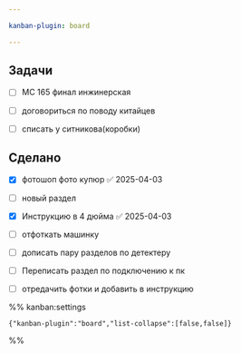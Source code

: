 ```yaml
---

kanban-plugin: board

---
```


## Задачи

- [ ] MC 165 финал инжинерская
- [ ] договориться по поводу китайцев
- [ ] списать у ситникова(коробки)


## Сделано

- [x] фотошоп фото купюр ✅ 2025-04-03
- [ ] новый раздел
- [x] Инструкцию в 4 дюйма ✅ 2025-04-03
- [ ] отфоткать машинку
- [ ] дописать пару разделов по детектеру
- [ ] Переписать раздел по подключению к пк
- [ ] отредачить фотки и добавить в инструкцию




%% kanban:settings
```
{"kanban-plugin":"board","list-collapse":[false,false]}
```
%%
